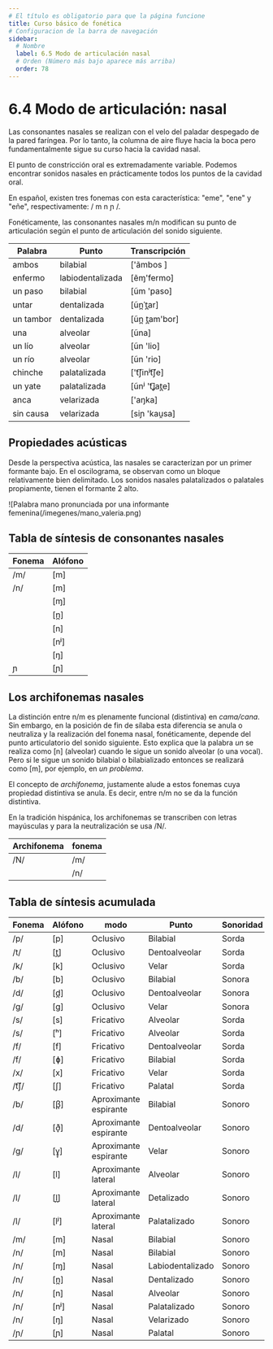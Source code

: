 ```yaml
---
# El título es obligatorio para que la página funcione
title: Curso básico de fonética
# Configuracion de la barra de navegación
sidebar:
  # Nombre
  label: 6.5 Modo de articulación nasal
  # Orden (Número más bajo aparece más arriba)
  order: 78
---
```

# 6.4 Modo de articulación: nasal

Las consonantes nasales se realizan con el velo del paladar despegado de la pared faríngea. Por lo tanto, la columna de aire fluye hacia la boca pero fundamentalmente sigue su curso hacia la cavidad nasal.

El punto de constricción oral es extremadamente variable. Podemos encontrar sonidos nasales en prácticamente todos los puntos de la cavidad oral.

En español, existen tres fonemas con esta característica: "eme", "ene" y "eñe", respectivamente: / m n ɲ /.

Fonéticamente, las consonantes nasales m/n modifican su punto de articulación según el punto de articulación del sonido siguiente.

| Palabra| Punto |Transcripción|
| ----------- | ----------- | -----------|
|ambos |bilabial| ['ãmbos ]|
|enfermo |labiodentalizada| [ẽɱ'fermo]|
|un paso| bilabial |[ũm 'paso]|
|untar |dentalizada| [ũn̪ˈt̪ar]|
|un tambor| dentalizada| [ũn̪ t̪am'bor]|
|una | alveolar| [ũna]|
|un lío| alveolar|  [ũn 'lio]|
|un río| alveolar|  [ũn 'rio]|
|chinche | palatalizada | ['t͡ʃinʲt͡ʃe]|
|un yate| palatalizada |[ũnʲ 't͡ʝat̪e]|
|anca |velarizada| ['aŋka]|
|sin causa |velarizada| [siɲ 'kau̯sa]|

## Propiedades acústicas

Desde la perspectiva acústica, las nasales se caracterizan por un primer formante bajo. En el oscilograma, se observan como un bloque relativamente bien delimitado. Los sonidos nasales palatalizados o palatales propiamente, tienen el formante 2 alto.

![Palabra mano pronunciada por una informante femenina(/imegenes/mano_valeria.png)


## Tabla de síntesis de consonantes nasales

| Fonema | Alófono |
| ----------- | ----------- |
|/m/|[m]|
|/n/|[m]|
| |[ɱ]|
| |[n̪]|
| |[n]|
| |[nʲ]|
| |[ŋ]|
| ɲ|[ɲ]|

## Los archifonemas nasales

La distinción entre n/m es plenamente funcional (distintiva) en *cama/cana*. Sin embargo, en la posición de fin de sílaba esta diferencia se anula o neutraliza y la realización del fonema nasal, fonéticamente, depende del punto articulatorio del sonido siguiente. Esto explica que la palabra *un* se realiza como [n] (alveolar) cuando le sigue un sonido alveolar (o una vocal). Pero si le sigue un sonido bilabial o bilabializado entonces se realizará como [m], por ejemplo, en *un problema*.

El concepto de *archifonema*, justamente alude a estos fonemas cuya propiedad distintiva se anula. Es decir, entre n/m no se da la función distintiva. 

En la tradición hispánica, los archifonemas se transcriben con letras mayúsculas y para la neutralización se usa /N/.

| Archifonema | fonema |
| ----------- | ----------- |
| /N/ | /m/ |
|  | /n/ |


## Tabla de síntesis acumulada

| Fonema | Alófono |modo|Punto| Sonoridad|
| ----------- | ----------- |----------- | ----------- | ----------- |
|/p/|[p]|Oclusivo|Bilabial|Sorda|
|/t/|[t̪]|Oclusivo|Dentoalveolar| Sorda|
|/k/|[k]|Oclusivo|Velar|Sorda|
|/b/|[b]|Oclusivo|Bilabial|Sonora|
|/d/|[d̪]|Oclusivo|Dentoalveolar|Sonora|
|/g/|[g]|Oclusivo|Velar|Sonora|
|/s/|[s] |Fricativo|Alveolar| Sorda|
|/s/|[ʰ]|Fricativo|Alveolar|Sorda|
|/f/|[f]|Fricativo|Dentoalveolar|Sorda|
|/f/|[ɸ]|Fricativo|Bilabial|Sorda|
|/x/|[x]|Fricativo|Velar|Sorda|
|/t͡ʃ/|[ʃ]|Fricativo|Palatal|Sorda|
|/b/|[β̞]|Aproximante espirante|Bilabial|Sonoro|
|/d/|[ð̞]|Aproximante espirante|Dentoalveolar|Sonoro|
|/g/|[ɣ̞]|Aproximante espirante|Velar|Sonoro|
|/l/|[l]|Aproximante lateral |Alveolar|Sonoro|
|/l/|[l̪]|Aproximante lateral |Detalizado|Sonoro|
|/l/|[lʲ]|Aproximante lateral |Palatalizado|Sonoro|
|/m/|[m]|Nasal|Bilabial|Sonoro|
|/n/|[m]|Nasal|Bilabial|Sonoro|
|/n/|[ɱ]|Nasal|Labiodentalizado|Sonoro|
|/n/|[n̪]|Nasal|Dentalizado|Sonoro|
|/n/|[n]|Nasal|Alveolar|Sonoro|
|/n/|[nʲ]|Nasal|Palatalizado|Sonoro|
|/n/|[ŋ]|Nasal|Velarizado|Sonoro|
|/ɲ/|[ɲ]|Nasal|Palatal|Sonoro|



